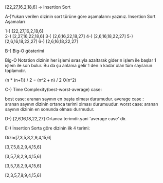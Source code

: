 [22,27,16,2,18,6] -> Insertion Sort

A-)Yukarı verilen dizinin sort türüne göre aşamalarını yazınız.
Insertion Sort Aşamaları                                           
                                                             
1-) [22,27,16,2,18,6]  
2-) [2,27,16,22,18,6]
3-) [2,6,16,22,18,27]
4-) [2,6,16,18,22,27]
5-) [2,6,16,18,22,27]
6-) [2,6,16,18,22,27]

B-) Big-O gösterimi

Big-O Notation
dizinin her işlemi sırasıyla azaltarak gider n işlem ile başlar 1 işlem ile son bulur.
Bu da şu anlama gelir  1 den n  kadar olan tüm sayılarun toplamıdır.

(n * (n+1)) / 2 = (n^2 + n) / 2 O(n^2)


C-) Time Complexity(best-worst-average) case:

best case: aranan  sayının en başta olması durumudur.
average case : aranan sayının dizinin ortanca terimi olması durumuudur.
worst case: aranan sayının dizinin en sonunda olması durmudur.

D-)
[2,6,16,18,22,27]
Ortanca terimdir.yani 'average case' dir.

E-)
İnsertion Sorta göre dizinin ilk 4 terimi:

Dizi=[7,3,5,8,2,9,4,15,6] 

 [3,7,5,8,2,9,4,15,6]

 [3,5,7,8,2,9,4,15,6]
 
 [3,5,7,8,2,9,4,15,6]
 
 [2,3,5,7,8,9,4,15,6]
 
